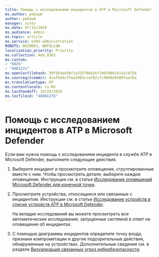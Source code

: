 ```yaml
---
title: Помощь с исследованием инцидентов в ATP в Microsoft Defender
ms.author: pebaum
author: pebaum
manager: scotv
ms.date: 07/16/2020
ms.audience: Admin
ms.topic: article
ms.service: o365-administration
ROBOTS: NOINDEX, NOFOLLOW
localization_priority: Priority
ms.collection: Adm_O365
ms.custom:
- "6025"
- "9001221"
ms.openlocfilehash: 39f563e43bf1a315768d3ef198340914142cb75d
ms.sourcegitcommit: 4caf5e6c2fee2903ccaf92cfc9006eb580faa7ba
ms.translationtype: HT
ms.contentlocale: ru-RU
ms.lasthandoff: 10/29/2020
ms.locfileid: "48801276"
---
```

# <a name="need-help-investigating-incidents-in-microsoft-defender-atp"></a>Помощь с исследованием инцидентов в ATP в Microsoft Defender

Если вам нужна помощь с исследованием инцидента в службе ATP в Microsoft Defender, выполните следующие действия.

1. Выберите инцидент и просмотрите оповещения, сгруппированные вместе с ним. Чтобы просмотреть детали, выберите каждое оповещение. Инструкции см. в статье [Исследование оповещений Microsoft Defender для конечной точки](https://docs.microsoft.com/windows/security/threat-protection/microsoft-defender-atp/investigate-alerts).
2. Просмотрите устройства, относящиеся или связанные с инцидентом. Инструкции см. в статье [Исследование устройств в списке устройств ATP в Microsoft Defender](https://docs.microsoft.com/windows/security/threat-protection/microsoft-defender-atp/investigate-machines).<br/>
 
    На вкладке исследований вы можете просмотреть все автоматические исследования, запущенные системой в ответ на оповещения об инцидентах.
3. С помощью диаграммы инцидентов определите точку входа, признаки компрометации и другие подозрительные действия, обнаруженные на устройствах. Дополнительные сведения см. в разделе [Визуализация связанных угроз кибербезопасности](https://docs.microsoft.com/windows/security/threat-protection/microsoft-defender-atp/investigate-incidents#visualizing-associated-cybersecurity-threats).  
